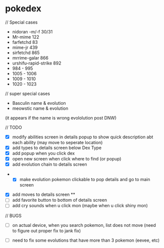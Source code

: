 # pokedex

// Special cases
- nidoran -m/-f 30/31
- Mr-mime 122
- farfetchd 83
- mime-jr 439
- sirfetchd 865
- mrrime-galar 866
- urshifu-rapid-strike 892 
- 984 - 995
- 1005 - 1006 
- 1009 - 1010
- 1020 - 1023 

// super special cases
- Basculin name & evolution
- meowstic name & evolution 

(it appears if the name is wrong evololution post DNW)


// TODO
- [X] modify abilities screen in details popup to show quick description abt each ability (may move to seperate location)
- [X] add types to details screen below Dex Type
- [X] add popup when you click dex
- [X] open new screen when click where to find (or popup)
- [X] add evolution chain to details screen
- - [X] make evolution pokemon clickable to pop details and go to main screen
- [X] add moves to details screen  ** 
- [ ] add favorite button to bottom of details screen
- [ ] add cry sounds when u click mon (maybe when u click shiny mon)

// BUGS
- [ ] on actual device, when you search pokemon, list does not move (need to figure out proper fix to jank fix)
- [ ] need to fix some evolutions that have more than 3 pokemon (eevee, etc)
 

